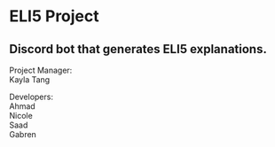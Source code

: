 # ELI5 Project
## Discord bot that generates ELI5 explanations.

Project Manager:  
Kayla Tang

Developers:  
Ahmad   
Nicole   
Saad   
Gabren   